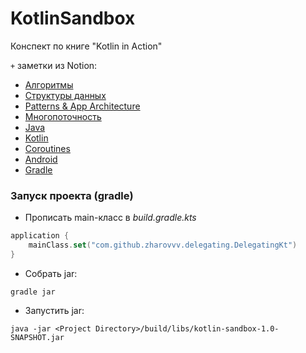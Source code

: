 # KotlinSandbox

Конспект по книге "Kotlin in Action"

`+` заметки из Notion:
* [Алгоритмы](notion/algorithms.md)
* [Структуры данных](notion/data_structures.md)
* [Patterns & App Architecture](notion/patterns_and_app_architecture.md)
* [Многопоточность](notion/multithreading.md)
* [Java](notion/java.md)
* [Kotlin](notion/kotlin.md)
* [Coroutines](notion/coroutines.md)
* [Android](notion/android.md)
* [Gradle](notion/gradle.md)

### Запуск проекта (gradle)

* Прописать main-класс в _build.gradle.kts_

```kotlin
application {
    mainClass.set("com.github.zharovvv.delegating.DelegatingKt")
}
```

* Собрать jar:

```
gradle jar
```

* Запустить jar:

```
java -jar <Project Directory>/build/libs/kotlin-sandbox-1.0-SNAPSHOT.jar
```
